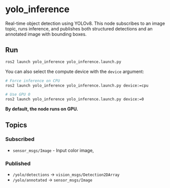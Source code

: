 # yolo_inference
Real-time object detection using YOLOv8. This node subscribes to an image topic, runs inference, and publishes both structured detections and an annotated image with bounding boxes.

## Run
```bash
ros2 launch yolo_inference yolo_inference.launch.py
```
You can also select the compute device with the `device` argument:
```bash
# Force inference on CPU
ros2 launch yolo_inference yolo_inference.launch.py device:=cpu

# Use GPU 0
ros2 launch yolo_inference yolo_inference.launch.py device:=0
```
**By default, the node runs on GPU.**


## Topics
### Subscribed
- `sensor_msgs/Image` - Input color image,
### Published
- `/yolo/detections` -> `vision_msgs/Detection2DArray`
- `/yolo/annotated` -> `sensor_msgs/Image`
